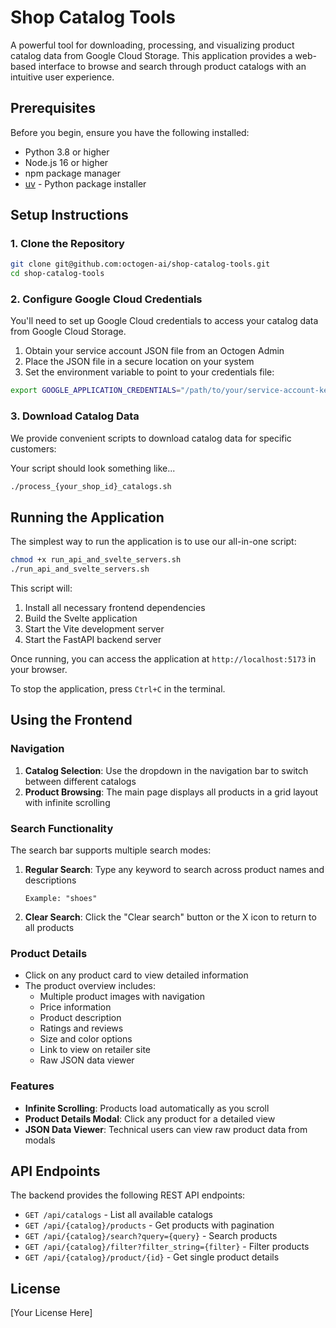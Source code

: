 # Shop Catalog Tools

A powerful tool for downloading, processing, and visualizing product catalog data from Google Cloud Storage. This application provides a web-based interface to browse and search through product catalogs with an intuitive user experience.

## Prerequisites

Before you begin, ensure you have the following installed:
- Python 3.8 or higher
- Node.js 16 or higher
- npm package manager
- [uv](https://github.com/astral-sh/uv) - Python package installer

## Setup Instructions

### 1. Clone the Repository

```bash
git clone git@github.com:octogen-ai/shop-catalog-tools.git
cd shop-catalog-tools
```

### 2. Configure Google Cloud Credentials

You'll need to set up Google Cloud credentials to access your catalog data from Google Cloud Storage.

1. Obtain your service account JSON file from an Octogen Admin
2. Place the JSON file in a secure location on your system
3. Set the environment variable to point to your credentials file:

```bash
export GOOGLE_APPLICATION_CREDENTIALS="/path/to/your/service-account-key.json"
```

### 3. Download Catalog Data

We provide convenient scripts to download catalog data for specific customers:

Your script should look something like...
```bash
./process_{your_shop_id}_catalogs.sh
```

## Running the Application

The simplest way to run the application is to use our all-in-one script:

```bash
chmod +x run_api_and_svelte_servers.sh
./run_api_and_svelte_servers.sh
```

This script will:
1. Install all necessary frontend dependencies
2. Build the Svelte application
3. Start the Vite development server
4. Start the FastAPI backend server

Once running, you can access the application at `http://localhost:5173` in your browser.

To stop the application, press `Ctrl+C` in the terminal.

## Using the Frontend

### Navigation

1. **Catalog Selection**: Use the dropdown in the navigation bar to switch between different catalogs
2. **Product Browsing**: The main page displays all products in a grid layout with infinite scrolling

### Search Functionality

The search bar supports multiple search modes:

1. **Regular Search**: Type any keyword to search across product names and descriptions
   ```
   Example: "shoes"
   ```
2. **Clear Search**: Click the "Clear search" button or the X icon to return to all products

### Product Details

- Click on any product card to view detailed information
- The product overview includes:
  - Multiple product images with navigation
  - Price information
  - Product description
  - Ratings and reviews
  - Size and color options
  - Link to view on retailer site
  - Raw JSON data viewer

### Features

- **Infinite Scrolling**: Products load automatically as you scroll
- **Product Details Modal**: Click any product for a detailed view
- **JSON Data Viewer**: Technical users can view raw product data from modals

## API Endpoints

The backend provides the following REST API endpoints:

- `GET /api/catalogs` - List all available catalogs
- `GET /api/{catalog}/products` - Get products with pagination
- `GET /api/{catalog}/search?query={query}` - Search products
- `GET /api/{catalog}/filter?filter_string={filter}` - Filter products
- `GET /api/{catalog}/product/{id}` - Get single product details

## License

[Your License Here]

